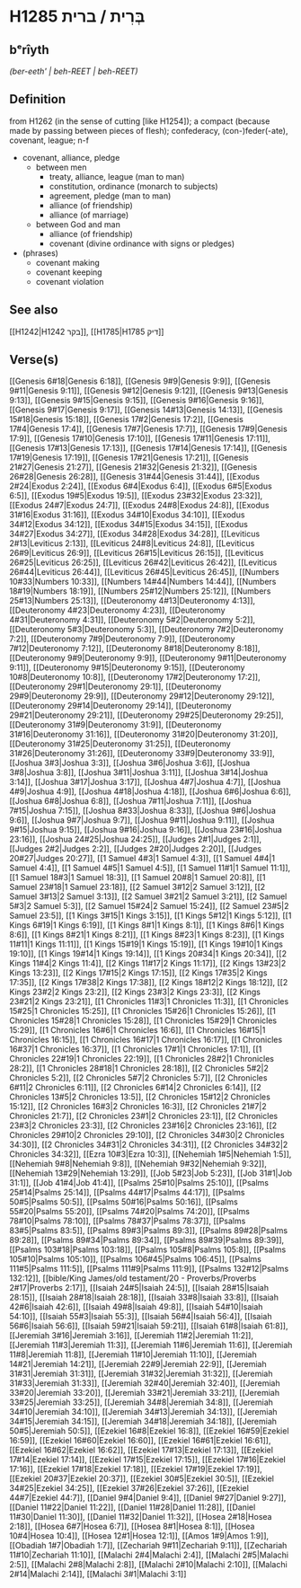 # H1285 בְּרִית / ברית

## bᵉrîyth

_(ber-eeth' | beh-REET | beh-REET)_

## Definition

from H1262 (in the sense of cutting [like H1254]); a compact (because made by passing between pieces of flesh); confederacy, (con-)feder(-ate), covenant, league; n-f

- covenant, alliance, pledge
  - between men
    - treaty, alliance, league (man to man)
    - constitution, ordinance (monarch to subjects)
    - agreement, pledge (man to man)
    - alliance (of friendship)
    - alliance (of marriage)
  - between God and man
    - alliance (of friendship)
    - covenant (divine ordinance with signs or pledges)
- (phrases)
  - covenant making
  - covenant keeping
  - covenant violation

## See also

[[H1242|H1242 בקר]], [[H1785|H1785 דיק]]

## Verse(s)

[[Genesis 6#18|Genesis 6:18]], [[Genesis 9#9|Genesis 9:9]], [[Genesis 9#11|Genesis 9:11]], [[Genesis 9#12|Genesis 9:12]], [[Genesis 9#13|Genesis 9:13]], [[Genesis 9#15|Genesis 9:15]], [[Genesis 9#16|Genesis 9:16]], [[Genesis 9#17|Genesis 9:17]], [[Genesis 14#13|Genesis 14:13]], [[Genesis 15#18|Genesis 15:18]], [[Genesis 17#2|Genesis 17:2]], [[Genesis 17#4|Genesis 17:4]], [[Genesis 17#7|Genesis 17:7]], [[Genesis 17#9|Genesis 17:9]], [[Genesis 17#10|Genesis 17:10]], [[Genesis 17#11|Genesis 17:11]], [[Genesis 17#13|Genesis 17:13]], [[Genesis 17#14|Genesis 17:14]], [[Genesis 17#19|Genesis 17:19]], [[Genesis 17#21|Genesis 17:21]], [[Genesis 21#27|Genesis 21:27]], [[Genesis 21#32|Genesis 21:32]], [[Genesis 26#28|Genesis 26:28]], [[Genesis 31#44|Genesis 31:44]], [[Exodus 2#24|Exodus 2:24]], [[Exodus 6#4|Exodus 6:4]], [[Exodus 6#5|Exodus 6:5]], [[Exodus 19#5|Exodus 19:5]], [[Exodus 23#32|Exodus 23:32]], [[Exodus 24#7|Exodus 24:7]], [[Exodus 24#8|Exodus 24:8]], [[Exodus 31#16|Exodus 31:16]], [[Exodus 34#10|Exodus 34:10]], [[Exodus 34#12|Exodus 34:12]], [[Exodus 34#15|Exodus 34:15]], [[Exodus 34#27|Exodus 34:27]], [[Exodus 34#28|Exodus 34:28]], [[Leviticus 2#13|Leviticus 2:13]], [[Leviticus 24#8|Leviticus 24:8]], [[Leviticus 26#9|Leviticus 26:9]], [[Leviticus 26#15|Leviticus 26:15]], [[Leviticus 26#25|Leviticus 26:25]], [[Leviticus 26#42|Leviticus 26:42]], [[Leviticus 26#44|Leviticus 26:44]], [[Leviticus 26#45|Leviticus 26:45]], [[Numbers 10#33|Numbers 10:33]], [[Numbers 14#44|Numbers 14:44]], [[Numbers 18#19|Numbers 18:19]], [[Numbers 25#12|Numbers 25:12]], [[Numbers 25#13|Numbers 25:13]], [[Deuteronomy 4#13|Deuteronomy 4:13]], [[Deuteronomy 4#23|Deuteronomy 4:23]], [[Deuteronomy 4#31|Deuteronomy 4:31]], [[Deuteronomy 5#2|Deuteronomy 5:2]], [[Deuteronomy 5#3|Deuteronomy 5:3]], [[Deuteronomy 7#2|Deuteronomy 7:2]], [[Deuteronomy 7#9|Deuteronomy 7:9]], [[Deuteronomy 7#12|Deuteronomy 7:12]], [[Deuteronomy 8#18|Deuteronomy 8:18]], [[Deuteronomy 9#9|Deuteronomy 9:9]], [[Deuteronomy 9#11|Deuteronomy 9:11]], [[Deuteronomy 9#15|Deuteronomy 9:15]], [[Deuteronomy 10#8|Deuteronomy 10:8]], [[Deuteronomy 17#2|Deuteronomy 17:2]], [[Deuteronomy 29#1|Deuteronomy 29:1]], [[Deuteronomy 29#9|Deuteronomy 29:9]], [[Deuteronomy 29#12|Deuteronomy 29:12]], [[Deuteronomy 29#14|Deuteronomy 29:14]], [[Deuteronomy 29#21|Deuteronomy 29:21]], [[Deuteronomy 29#25|Deuteronomy 29:25]], [[Deuteronomy 31#9|Deuteronomy 31:9]], [[Deuteronomy 31#16|Deuteronomy 31:16]], [[Deuteronomy 31#20|Deuteronomy 31:20]], [[Deuteronomy 31#25|Deuteronomy 31:25]], [[Deuteronomy 31#26|Deuteronomy 31:26]], [[Deuteronomy 33#9|Deuteronomy 33:9]], [[Joshua 3#3|Joshua 3:3]], [[Joshua 3#6|Joshua 3:6]], [[Joshua 3#8|Joshua 3:8]], [[Joshua 3#11|Joshua 3:11]], [[Joshua 3#14|Joshua 3:14]], [[Joshua 3#17|Joshua 3:17]], [[Joshua 4#7|Joshua 4:7]], [[Joshua 4#9|Joshua 4:9]], [[Joshua 4#18|Joshua 4:18]], [[Joshua 6#6|Joshua 6:6]], [[Joshua 6#8|Joshua 6:8]], [[Joshua 7#11|Joshua 7:11]], [[Joshua 7#15|Joshua 7:15]], [[Joshua 8#33|Joshua 8:33]], [[Joshua 9#6|Joshua 9:6]], [[Joshua 9#7|Joshua 9:7]], [[Joshua 9#11|Joshua 9:11]], [[Joshua 9#15|Joshua 9:15]], [[Joshua 9#16|Joshua 9:16]], [[Joshua 23#16|Joshua 23:16]], [[Joshua 24#25|Joshua 24:25]], [[Judges 2#1|Judges 2:1]], [[Judges 2#2|Judges 2:2]], [[Judges 2#20|Judges 2:20]], [[Judges 20#27|Judges 20:27]], [[1 Samuel 4#3|1 Samuel 4:3]], [[1 Samuel 4#4|1 Samuel 4:4]], [[1 Samuel 4#5|1 Samuel 4:5]], [[1 Samuel 11#1|1 Samuel 11:1]], [[1 Samuel 18#3|1 Samuel 18:3]], [[1 Samuel 20#8|1 Samuel 20:8]], [[1 Samuel 23#18|1 Samuel 23:18]], [[2 Samuel 3#12|2 Samuel 3:12]], [[2 Samuel 3#13|2 Samuel 3:13]], [[2 Samuel 3#21|2 Samuel 3:21]], [[2 Samuel 5#3|2 Samuel 5:3]], [[2 Samuel 15#24|2 Samuel 15:24]], [[2 Samuel 23#5|2 Samuel 23:5]], [[1 Kings 3#15|1 Kings 3:15]], [[1 Kings 5#12|1 Kings 5:12]], [[1 Kings 6#19|1 Kings 6:19]], [[1 Kings 8#1|1 Kings 8:1]], [[1 Kings 8#6|1 Kings 8:6]], [[1 Kings 8#21|1 Kings 8:21]], [[1 Kings 8#23|1 Kings 8:23]], [[1 Kings 11#11|1 Kings 11:11]], [[1 Kings 15#19|1 Kings 15:19]], [[1 Kings 19#10|1 Kings 19:10]], [[1 Kings 19#14|1 Kings 19:14]], [[1 Kings 20#34|1 Kings 20:34]], [[2 Kings 11#4|2 Kings 11:4]], [[2 Kings 11#17|2 Kings 11:17]], [[2 Kings 13#23|2 Kings 13:23]], [[2 Kings 17#15|2 Kings 17:15]], [[2 Kings 17#35|2 Kings 17:35]], [[2 Kings 17#38|2 Kings 17:38]], [[2 Kings 18#12|2 Kings 18:12]], [[2 Kings 23#2|2 Kings 23:2]], [[2 Kings 23#3|2 Kings 23:3]], [[2 Kings 23#21|2 Kings 23:21]], [[1 Chronicles 11#3|1 Chronicles 11:3]], [[1 Chronicles 15#25|1 Chronicles 15:25]], [[1 Chronicles 15#26|1 Chronicles 15:26]], [[1 Chronicles 15#28|1 Chronicles 15:28]], [[1 Chronicles 15#29|1 Chronicles 15:29]], [[1 Chronicles 16#6|1 Chronicles 16:6]], [[1 Chronicles 16#15|1 Chronicles 16:15]], [[1 Chronicles 16#17|1 Chronicles 16:17]], [[1 Chronicles 16#37|1 Chronicles 16:37]], [[1 Chronicles 17#1|1 Chronicles 17:1]], [[1 Chronicles 22#19|1 Chronicles 22:19]], [[1 Chronicles 28#2|1 Chronicles 28:2]], [[1 Chronicles 28#18|1 Chronicles 28:18]], [[2 Chronicles 5#2|2 Chronicles 5:2]], [[2 Chronicles 5#7|2 Chronicles 5:7]], [[2 Chronicles 6#11|2 Chronicles 6:11]], [[2 Chronicles 6#14|2 Chronicles 6:14]], [[2 Chronicles 13#5|2 Chronicles 13:5]], [[2 Chronicles 15#12|2 Chronicles 15:12]], [[2 Chronicles 16#3|2 Chronicles 16:3]], [[2 Chronicles 21#7|2 Chronicles 21:7]], [[2 Chronicles 23#1|2 Chronicles 23:1]], [[2 Chronicles 23#3|2 Chronicles 23:3]], [[2 Chronicles 23#16|2 Chronicles 23:16]], [[2 Chronicles 29#10|2 Chronicles 29:10]], [[2 Chronicles 34#30|2 Chronicles 34:30]], [[2 Chronicles 34#31|2 Chronicles 34:31]], [[2 Chronicles 34#32|2 Chronicles 34:32]], [[Ezra 10#3|Ezra 10:3]], [[Nehemiah 1#5|Nehemiah 1:5]], [[Nehemiah 9#8|Nehemiah 9:8]], [[Nehemiah 9#32|Nehemiah 9:32]], [[Nehemiah 13#29|Nehemiah 13:29]], [[Job 5#23|Job 5:23]], [[Job 31#1|Job 31:1]], [[Job 41#4|Job 41:4]], [[Psalms 25#10|Psalms 25:10]], [[Psalms 25#14|Psalms 25:14]], [[Psalms 44#17|Psalms 44:17]], [[Psalms 50#5|Psalms 50:5]], [[Psalms 50#16|Psalms 50:16]], [[Psalms 55#20|Psalms 55:20]], [[Psalms 74#20|Psalms 74:20]], [[Psalms 78#10|Psalms 78:10]], [[Psalms 78#37|Psalms 78:37]], [[Psalms 83#5|Psalms 83:5]], [[Psalms 89#3|Psalms 89:3]], [[Psalms 89#28|Psalms 89:28]], [[Psalms 89#34|Psalms 89:34]], [[Psalms 89#39|Psalms 89:39]], [[Psalms 103#18|Psalms 103:18]], [[Psalms 105#8|Psalms 105:8]], [[Psalms 105#10|Psalms 105:10]], [[Psalms 106#45|Psalms 106:45]], [[Psalms 111#5|Psalms 111:5]], [[Psalms 111#9|Psalms 111:9]], [[Psalms 132#12|Psalms 132:12]], [[bible/King James/old testament/20 - Proverbs/Proverbs 2#17|Proverbs 2:17]], [[Isaiah 24#5|Isaiah 24:5]], [[Isaiah 28#15|Isaiah 28:15]], [[Isaiah 28#18|Isaiah 28:18]], [[Isaiah 33#8|Isaiah 33:8]], [[Isaiah 42#6|Isaiah 42:6]], [[Isaiah 49#8|Isaiah 49:8]], [[Isaiah 54#10|Isaiah 54:10]], [[Isaiah 55#3|Isaiah 55:3]], [[Isaiah 56#4|Isaiah 56:4]], [[Isaiah 56#6|Isaiah 56:6]], [[Isaiah 59#21|Isaiah 59:21]], [[Isaiah 61#8|Isaiah 61:8]], [[Jeremiah 3#16|Jeremiah 3:16]], [[Jeremiah 11#2|Jeremiah 11:2]], [[Jeremiah 11#3|Jeremiah 11:3]], [[Jeremiah 11#6|Jeremiah 11:6]], [[Jeremiah 11#8|Jeremiah 11:8]], [[Jeremiah 11#10|Jeremiah 11:10]], [[Jeremiah 14#21|Jeremiah 14:21]], [[Jeremiah 22#9|Jeremiah 22:9]], [[Jeremiah 31#31|Jeremiah 31:31]], [[Jeremiah 31#32|Jeremiah 31:32]], [[Jeremiah 31#33|Jeremiah 31:33]], [[Jeremiah 32#40|Jeremiah 32:40]], [[Jeremiah 33#20|Jeremiah 33:20]], [[Jeremiah 33#21|Jeremiah 33:21]], [[Jeremiah 33#25|Jeremiah 33:25]], [[Jeremiah 34#8|Jeremiah 34:8]], [[Jeremiah 34#10|Jeremiah 34:10]], [[Jeremiah 34#13|Jeremiah 34:13]], [[Jeremiah 34#15|Jeremiah 34:15]], [[Jeremiah 34#18|Jeremiah 34:18]], [[Jeremiah 50#5|Jeremiah 50:5]], [[Ezekiel 16#8|Ezekiel 16:8]], [[Ezekiel 16#59|Ezekiel 16:59]], [[Ezekiel 16#60|Ezekiel 16:60]], [[Ezekiel 16#61|Ezekiel 16:61]], [[Ezekiel 16#62|Ezekiel 16:62]], [[Ezekiel 17#13|Ezekiel 17:13]], [[Ezekiel 17#14|Ezekiel 17:14]], [[Ezekiel 17#15|Ezekiel 17:15]], [[Ezekiel 17#16|Ezekiel 17:16]], [[Ezekiel 17#18|Ezekiel 17:18]], [[Ezekiel 17#19|Ezekiel 17:19]], [[Ezekiel 20#37|Ezekiel 20:37]], [[Ezekiel 30#5|Ezekiel 30:5]], [[Ezekiel 34#25|Ezekiel 34:25]], [[Ezekiel 37#26|Ezekiel 37:26]], [[Ezekiel 44#7|Ezekiel 44:7]], [[Daniel 9#4|Daniel 9:4]], [[Daniel 9#27|Daniel 9:27]], [[Daniel 11#22|Daniel 11:22]], [[Daniel 11#28|Daniel 11:28]], [[Daniel 11#30|Daniel 11:30]], [[Daniel 11#32|Daniel 11:32]], [[Hosea 2#18|Hosea 2:18]], [[Hosea 6#7|Hosea 6:7]], [[Hosea 8#1|Hosea 8:1]], [[Hosea 10#4|Hosea 10:4]], [[Hosea 12#1|Hosea 12:1]], [[Amos 1#9|Amos 1:9]], [[Obadiah 1#7|Obadiah 1:7]], [[Zechariah 9#11|Zechariah 9:11]], [[Zechariah 11#10|Zechariah 11:10]], [[Malachi 2#4|Malachi 2:4]], [[Malachi 2#5|Malachi 2:5]], [[Malachi 2#8|Malachi 2:8]], [[Malachi 2#10|Malachi 2:10]], [[Malachi 2#14|Malachi 2:14]], [[Malachi 3#1|Malachi 3:1]]